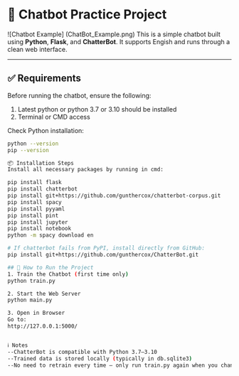 # 🤖 Chatbot Practice Project

![Chatbot Example] (ChatBot_Example.png)
This is a simple chatbot built using **Python**, **Flask**, and **ChatterBot**. It supports Engish and runs through a clean web interface.

---

## ✅ Requirements

Before running the chatbot, ensure the following:

1. Latest python or python 3.7 or 3.10 should be installed 
2. Terminal or CMD access

Check Python installation:
```bash
python --version
pip --version

📦 Installation Steps
Install all necessary packages by running in cmd:

pip install flask
pip install chatterbot
pip install git+https://github.com/gunthercox/chatterbot-corpus.git
pip install spacy
pip install pyyaml
pip install pint
pip install jupyter
pip install notebook
python -m spacy download en

# If chatterbot fails from PyPI, install directly from GitHub:
pip install git+https://github.com/gunthercox/ChatterBot.git

## 🚀 How to Run the Project
1. Train the Chatbot (first time only)
python train.py

2. Start the Web Server
python main.py

3. Open in Browser
Go to:
http://127.0.0.1:5000/


ℹ️ Notes
--ChatterBot is compatible with Python 3.7–3.10
--Trained data is stored locally (typically in db.sqlite3)
--No need to retrain every time — only run train.py again when you change the training data

